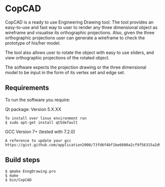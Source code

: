 # CopCAD
CopCAD is a ready to use Engineering Drawing tool. The tool provides an easy-to-use and fast way to user to render any three dimensional object as wireframe and visualise its orthographic projections. Also, given the three orthographic projections user can generate a wireframe to check the prototype of his/her model. 

The tool also allows user to rotate the object with easy to use sliders, and view orthographic projections of the rotated object.  

The software expects the projection drawing or the three dimensional model to be input in the form of its vertex set and edge set.

## Requirements
To run the software you require:

Qt package: Version 5.X.XX
```
To install over linux environment run 
$ sudo apt-get install qt5default
```

GCC Version 7+ (tested with 7.2.0)
```
A reference to update your gcc https://gist.github.com/application2000/73fd6f4bf1be6600a2cf9f56315a2d91
```

## Build steps
```
$ qmake EnngDrawing.pro
$ make
$ bin/CopCAD
```